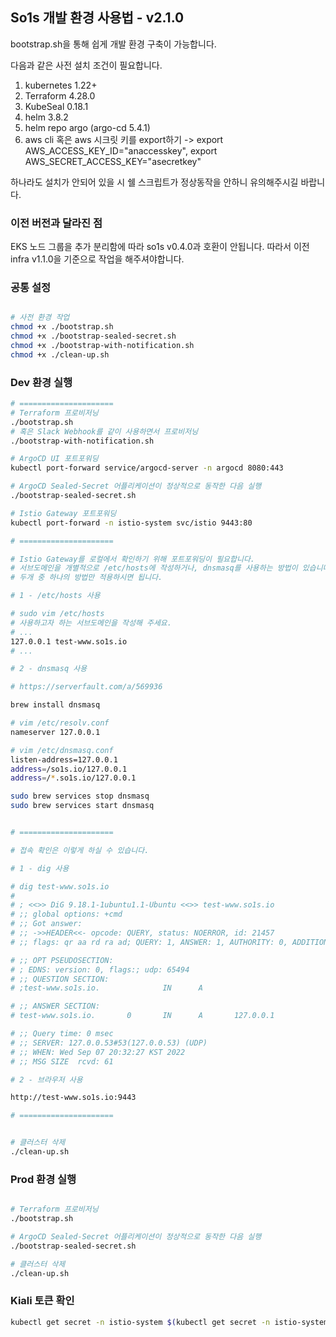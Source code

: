 ## So1s 개발 환경 사용법 - v2.1.0

bootstrap.sh을 통해 쉽게 개발 환경 구축이 가능합니다.

다음과 같은 사전 설치 조건이 필요합니다.

1. kubernetes 1.22+
2. Terraform 4.28.0
3. KubeSeal 0.18.1
4. helm 3.8.2
5. helm repo argo (argo-cd 5.4.1)
6. aws cli 혹은 aws 시크릿 키를 export하기 -> export AWS_ACCESS_KEY_ID="anaccesskey", export AWS_SECRET_ACCESS_KEY="asecretkey"

하나라도 설치가 안되어 있을 시 쉘 스크립트가 정상동작을 안하니 유의해주시길 바랍니다.

### 이전 버전과 달라진 점

EKS 노드 그룹을 추가 분리함에 따라 so1s v0.4.0과 호환이 안됩니다. 따라서 이전 infra v1.1.0을 기준으로 작업을 해주셔야합니다.

### 공통 설정

```bash

# 사전 환경 작업
chmod +x ./bootstrap.sh
chmod +x ./bootstrap-sealed-secret.sh
chmod +x ./bootstrap-with-notification.sh
chmod +x ./clean-up.sh

```

### Dev 환경 실행

```bash
# =====================
# Terraform 프로비저닝
./bootstrap.sh
# 혹은 Slack Webhook를 같이 사용하면서 프로비저닝
./bootstrap-with-notification.sh

# ArgoCD UI 포트포워딩
kubectl port-forward service/argocd-server -n argocd 8080:443

# ArgoCD Sealed-Secret 어플리케이션이 정상적으로 동작한 다음 실행
./bootstrap-sealed-secret.sh

# Istio Gateway 포트포워딩
kubectl port-forward -n istio-system svc/istio 9443:80

# =====================

# Istio Gateway를 로컬에서 확인하기 위해 포트포워딩이 필요합니다.
# 서브도메인을 개별적으로 /etc/hosts에 작성하거나, dnsmasq를 사용하는 방법이 있습니다.
# 두개 중 하나의 방법만 적용하시면 됩니다.

# 1 - /etc/hosts 사용

# sudo vim /etc/hosts
# 사용하고자 하는 서브도메인을 작성해 주세요.
# ...
127.0.0.1 test-www.so1s.io
# ...

# 2 - dnsmasq 사용

# https://serverfault.com/a/569936

brew install dnsmasq

# vim /etc/resolv.conf
nameserver 127.0.0.1

# vim /etc/dnsmasq.conf
listen-address=127.0.0.1
address=/so1s.io/127.0.0.1
address=/*.so1s.io/127.0.0.1

sudo brew services stop dnsmasq
sudo brew services start dnsmasq


# =====================

# 접속 확인은 이렇게 하실 수 있습니다.

# 1 - dig 사용

# dig test-www.so1s.io
# 
# ; <<>> DiG 9.18.1-1ubuntu1.1-Ubuntu <<>> test-www.so1s.io
# ;; global options: +cmd
# ;; Got answer:
# ;; ->>HEADER<<- opcode: QUERY, status: NOERROR, id: 21457
# ;; flags: qr aa rd ra ad; QUERY: 1, ANSWER: 1, AUTHORITY: 0, ADDITIONAL: 1

# ;; OPT PSEUDOSECTION:
# ; EDNS: version: 0, flags:; udp: 65494
# ;; QUESTION SECTION:
# ;test-www.so1s.io.              IN      A

# ;; ANSWER SECTION:
# test-www.so1s.io.       0       IN      A       127.0.0.1

# ;; Query time: 0 msec
# ;; SERVER: 127.0.0.53#53(127.0.0.53) (UDP)
# ;; WHEN: Wed Sep 07 20:32:27 KST 2022
# ;; MSG SIZE  rcvd: 61

# 2 - 브라우저 사용

http://test-www.so1s.io:9443

# =====================


# 클러스터 삭제
./clean-up.sh

```


### Prod 환경 실행

```bash

# Terraform 프로비저닝
./bootstrap.sh

# ArgoCD Sealed-Secret 어플리케이션이 정상적으로 동작한 다음 실행
./bootstrap-sealed-secret.sh

# 클러스터 삭제
./clean-up.sh
```

### Kiali 토큰 확인

```bash
kubectl get secret -n istio-system $(kubectl get secret -n istio-system --no-headers -o custom-columns=":metadata.name" | grep kiali-token) -o jsonpath={.data.token} | base64 -d
```
